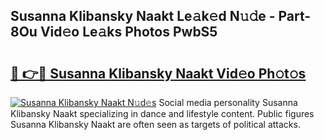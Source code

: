 ## Susanna Klibansky Naakt Le𝚊k𝚎d N𝚞𝚍e - Part-8Ou Vid𝚎o Le𝚊ks Photos PwbS5

# <h2><a href="http://fb5kqk.evod.top/?m=Susanna+Klibansky+Naakt">🔗 👉🔴 Susanna Klibansky Naakt Vid𝚎o Ph𝚘t𝚘s</a></h2>

[![Susanna Klibansky Naakt N𝚞d𝚎s](https://i.imgur.com/8V9OHl7.gif)](http://fb5kqk.evod.top/?m=Susanna+Klibansky+Naakt)
Social media personality Susanna Klibansky Naakt specializing in dance and lifestyle content. Public figures Susanna Klibansky Naakt are often seen as targets of political attacks. 
